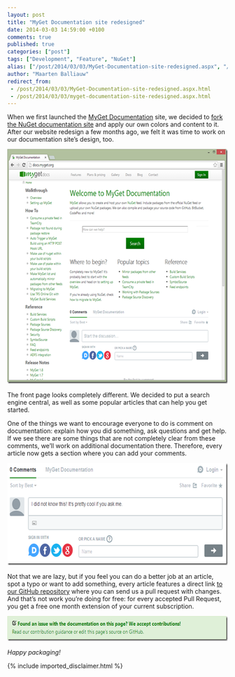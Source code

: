```yaml
---
layout: post
title: "MyGet Documentation site redesigned"
date: 2014-03-03 14:59:00 +0100
comments: true
published: true
categories: ["post"]
tags: ["Development", "Feature", "NuGet"]
alias: ["/post/2014/03/03/MyGet-Documentation-site-redesigned.aspx", "/post/2014/03/03/myget-documentation-site-redesigned.aspx"]
author: "Maarten Balliauw"
redirect_from:
 - /post/2014/03/03/MyGet-Documentation-site-redesigned.aspx.html
 - /post/2014/03/03/myget-documentation-site-redesigned.aspx.html
---
```


<p>When we first launched the <a href="http://docs.myget.org">MyGet Documentation</a> site, we decided to <a href="https://github.com/NuGet/NuGetDocs">fork the NuGet documentation site</a> and apply our own colors and content to it. After our website redesign a few months ago, we felt it was time to work on our documentation site’s design, too.</p> <p><a href="/images/image_86.png"><img width="644" height="535" title="Documentation on how to use MyGet" style="border: 0px currentColor; border-image: none; padding-top: 0px; padding-right: 0px; padding-left: 0px; display: inline; background-image: none;" alt="Documentation on how to use MyGet" src="/images/image_thumb_84.png" border="0"></a></p> <p>The front page looks completely different. We decided to put a search engine central, as well as some popular articles that can help you get started.</p> <p>One of the things we want to encourage everyone to do is comment on documentation: explain how you did something, ask questions and get help. If we see there are some things that are not completely clear from these comments, we’ll work on additional documentation there. Therefore, every article now gets a section where you can add your comments.</p> <p><a href="/images/image_87.png"><img width="644" height="233" title="Add comments to MyGet documentation" style="border: 0px currentColor; border-image: none; padding-top: 0px; padding-right: 0px; padding-left: 0px; display: inline; background-image: none;" alt="Add comments to MyGet documentation" src="/images/image_thumb_85.png" border="0"></a></p> <p>Not that we are lazy, but if you feel you can do a better job at an article, spot a typo or want to add something, every article features a direct link <a href="https://github.com/myget/MyGetDocs/">to our GitHub repository</a> where you can send us a pull request with changes. And that’s not work you’re doing for free: for every accepted Pull Request, you get a free one month extension of your current subscription.</p> <p><a href="/images/image_88.png"><img width="644" height="57" title="image" style="border: 0px currentColor; border-image: none; padding-top: 0px; padding-right: 0px; padding-left: 0px; display: inline; background-image: none;" alt="image" src="/images/image_thumb_86.png" border="0"></a></p> <p><em>Happy packaging!</em></p>

{% include imported_disclaimer.html %}

